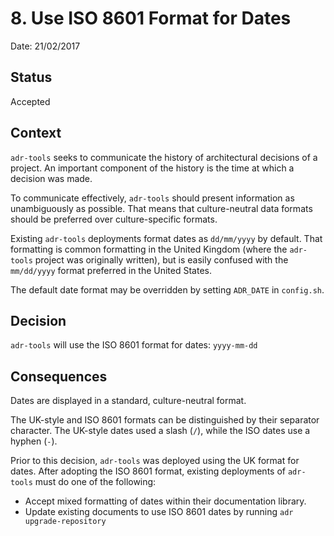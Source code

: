# 8. Use ISO 8601 Format for Dates

Date: 21/02/2017

## Status

Accepted

## Context

`adr-tools` seeks to communicate the history of architectural decisions of a
project.  An important component of the history is the time at which a decision
was made.

To communicate effectively, `adr-tools` should present information as
unambiguously as possible.  That means that culture-neutral data formats should
be preferred over culture-specific formats.

Existing `adr-tools` deployments format  dates as `dd/mm/yyyy` by default.  That
formatting is common formatting in the United Kingdom (where the `adr-tools`
project was originally written), but is easily confused with the `mm/dd/yyyy`
format preferred in the United States.

The default date format may be overridden by setting `ADR_DATE` in `config.sh`.

## Decision

`adr-tools` will use the ISO 8601 format for dates:  `yyyy-mm-dd`

## Consequences

Dates are displayed in a standard, culture-neutral format.

The UK-style and ISO 8601 formats can be distinguished by their separator
character.  The UK-style dates used a slash (`/`), while the ISO dates use a
hyphen (`-`).

Prior to this decision, `adr-tools` was deployed using the UK format for dates.
After adopting the ISO 8601 format, existing deployments of `adr-tools` must do
one of the following:

 * Accept mixed formatting of dates within their documentation library.
 * Update existing documents to use ISO 8601 dates by running `adr upgrade-repository`
